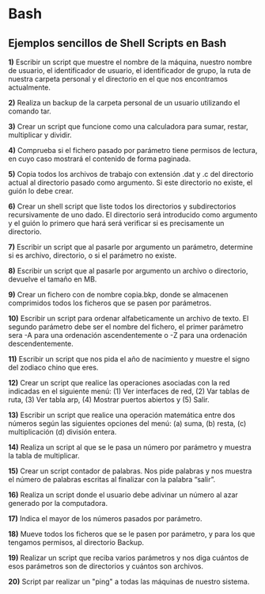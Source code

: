 # Bash
## Ejemplos sencillos de Shell Scripts en Bash

**1)** Escribir un script que muestre el nombre de la máquina, nuestro nombre de usuario, el identificador de usuario, el identificador de grupo, la ruta de nuestra carpeta personal y el directorio en el que nos encontramos actualmente.

**2)** Realiza un backup de la carpeta personal de un usuario utilizando el comando tar.

**3)** Crear un script que funcione como una calculadora para sumar, restar, multiplicar y dividir.

**4)** Comprueba si el fichero pasado por parámetro tiene permisos de lectura, en cuyo caso mostrará el contenido de forma paginada.

**5)** Copia todos los archivos de trabajo con extensión .dat y .c del directorio actual al directorio pasado como argumento. Si este directorio no existe, el guión lo debe crear.

**6)** Crear un shell script que liste todos los directorios y subdirectorios recursivamente de uno dado. El directorio será introducido como argumento y el guión lo primero que hará será verificar si es precisamente un directorio.

**7)** Escribir un script que al pasarle por argumento un parámetro, determine si es archivo, directorio, o si el parámetro no existe.

**8)** Escribir un script que al pasarle por argumento un archivo o directorio, devuelve el tamaño en MB.

**9)** Crear un fichero con de nombre copia.bkp, donde se almacenen comprimidos todos los ficheros que se pasen por parámetros.

**10)** Escribir un script para ordenar alfabeticamente un archivo de texto. El segundo parámetro debe ser el nombre del fichero, el primer parámetro sera -A para una ordenación ascendentemente o -Z para una ordenación descendentemente.

**11)** Escribir un script que nos pida el año de nacimiento y muestre el signo del zodiaco chino que eres.

**12)** Crear un script que realice las operaciones asociadas con la red indicadas en el siguiente menú: (1) Ver interfaces de red, (2) Var tablas de ruta, (3) Ver tabla arp, (4) Mostrar puertos abiertos y (5) Salir. 

**13)** Escribir un script que realice una operación matemática entre dos números según las siguientes opciones del menú: (a) suma, (b) resta, (c) multiplicación (d) división entera.

**14)** Realiza un script al que se le pasa un número por parámetro y muestra la tabla de multiplicar.

**15)** Crear un script contador de palabras. Nos pide palabras y nos muestra el número de palabras escritas al finalizar con la palabra “salir”.

**16)** Realiza un script donde el usuario debe adivinar un número al azar generado por la computadora.

**17)** Indica el mayor de los números pasados por parámetro.

**18)** Mueve todos los ficheros que se le pasen por parámetro, y para los que tengamos permisos, al directorio Backup.

**19)** Realizar un script que reciba varios parámetros y nos diga cuántos de esos parámetros son de directorios y cuántos son archivos.

**20)** Script par realizar un "ping" a todas las máquinas de nuestro sistema.

